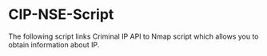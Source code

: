 # CIP-NSE-Script
The following script links Criminal IP API to Nmap script which allows you to obtain information about IP.  
